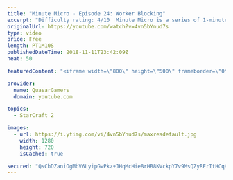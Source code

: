 ```yaml
---
title: "Minute Micro - Episode 24: Worker Blocking"
excerpt: "Difficulty rating: 4/10  Minute Micro is a series of 1-minute videos explaining how to perform common micro techniques. This episode is on holding a wall with a worker.  twitch.tv/Quasarprintf"
originalUrl: https://youtube.com/watch?v=4vn5bYnud7s
type: video
price: Free
length: PT1M10S
publishedDateTime: 2018-11-11T23:42:09Z
heat: 50

featuredContent: "<iframe width=\"800\" height=\"500\" frameborder=\"0\" src=\"https://www.youtube.com/embed/4vn5bYnud7s\" allow=\"accelerometer; autoplay; encrypted-media; gyroscope; picture-in-picture\" allowfullscreen></iframe>"

provider:
  name: QuasarGamers
  domain: youtube.com

topics:
  - StarCraft 2

images:
  - url: https://i.ytimg.com/vi/4vn5bYnud7s/maxresdefault.jpg
    width: 1280
    height: 720
    isCached: true

secured: "QsCbDZaniOgMbV6LyipGwPkz+JHqMcHie8rHB8KVckpY7v9MsQZyRErItHCqHXyWRUhBk8YBqvHCOLblhldllPtJDgCWQUfEY4/RlmN9uozHnC786WPyb8lGlOMClz2NvSsgNF3cJ7t3/yAIwHX+H9svj8RGngo9ryERABsKHB2bCSxfi6wFk75vkobim0hmXdbkLq9cEyDapTiiTzj21m/mfRfFuR78p0C48U4g0RIdlg7LUAdn4L3V25S715qW53c3/EhNJL6Rk7oaYeU3IP0X9e91qUN4vM+jnOAoihOOk19Hn7Tdg9HWnKP6dbondsGlaOh4w4PzS3fkdMD6B6mgUUuhOEWWT+szsYR95nLwuBhi/Yzcz1VQrSmQzRYcsYiCQl5KBSryL3WiZsHFyR9TSnx7Y21XCiCBMjLXz6A=;xCfhzMojvrASoVdfjwjF3A=="
---
```


